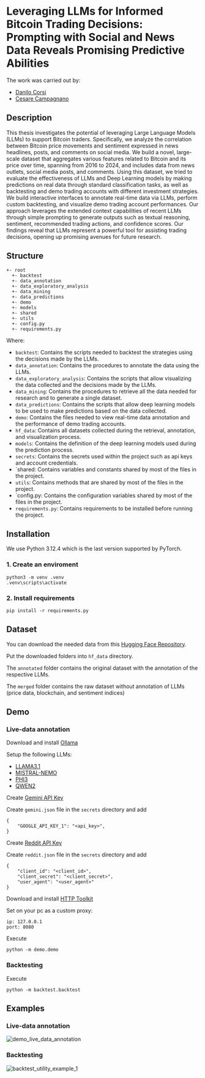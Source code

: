 # Leveraging LLMs for Informed Bitcoin Trading Decisions: Prompting with Social and News Data Reveals Promising Predictive Abilities

The work was carried out by:

- [Danilo Corsi](https://github.com/CorsiDanilo)
- [Cesare Campagnano](https://github.com/caesar-one)

## Description
This thesis investigates the potential of leveraging Large Language Models (LLMs) to support Bitcoin traders. Specifically, we analyze the correlation between Bitcoin price movements and sentiment expressed in news headlines, posts, and comments on social media.
We build a novel, large-scale dataset that aggregates various features related to Bitcoin and its price over time, spanning from 2016 to 2024, and includes data from news outlets, social media posts, and comments.
Using this dataset, we tried to evaluate the effectiveness of LLMs and Deep Learning models by making predictions on real data through standard classification tasks, as well as backtesting and demo trading accounts with different investment strategies.
We build interactive interfaces to annotate real-time data via LLMs, perform custom backtesting, and visualize demo trading account performances.
Our approach leverages the extended context capabilities of recent LLMs through simple prompting to generate outputs such as textual reasoning, sentiment, recommended trading actions, and confidence scores. Our findings reveal that LLMs represent a powerful tool for assisting trading decisions, opening up promising avenues for future research.

## Structure
```
+- root
  +- backtest
  +- data_annotation
  +- data_exploratory_analysis
  +- data_mining
  +- data_predictions
  +- demo
  +- models
  +- shared
  +- utils
  +- config.py
  +- requirements.py
```
Where:

- `backtest`: Contains the scripts needed to backtest the strategies using the
decisions made by the LLMs.
- `data_annotation`: Contains the procedures to annotate the data using the
LLMs.
- `data_exploratory_analysis`: Contains the scripts that allow visualizing
the data collected and the decisions made by the LLMs.
- `data_mining`: Contains the procedures to retrieve all the data needed for
research and to generate a single dataset.
- `data_predictions`: Contains the scripts that allow deep learning models to
be used to make predictions based on the data collected.
- `demo`: Contains the files needed to view real-time data annotation and the
performance of demo trading accounts.
- `hf_data`: Contains all datasets collected during the retrieval, annotation, and
visualization process.
- `models`: Contains the definition of the deep learning models used during the
prediction process.
- `secrets`: Contains the secrets used within the project such as api keys and
account credentials.
- `shared: Contains variables and constants shared by most of the files in the
project.
- `utils`: Contains methods that are shared by most of the files in the project.
- `config.py: Contains the configuration variables shared by most of the files in
the project.
- `requirements.py`: Contains requirements to be installed before running the
project.

## Installation

We use Python 3.12.4 which is the last version supported by PyTorch.

### 1. Create an enviroment

```
python3 -m venv .venv
.venv\scripts\activate
```

### 2. Install requirements

```
pip install -r requirements.py
```

## Dataset
You can download the needed data from this [Hugging Face Repository](https://huggingface.co/datasets/danilocorsi/LLMs-Sentiment-Augmented-Bitcoin-Dataset/tree/main).

Put the downloaded folders into `hf_data` directory. 

The `annotated` folder contains the original dataset with the annotation of the respective LLMs.

The `merged` folder contains the raw dataset without annotation of LLMs (price data, blockchain, and sentiment indices)
 
## Demo
### Live-data annotation

Download and install [Ollama](https://ollama.com/)

Setup the following LLMs:
- [LLAMA3.1](https://ollama.com/library/llama3.1)
- [MISTRAL-NEMO](https://ollama.com/library/mistral-nemo)
- [PHI3](https://ollama.com/library/phi3)
- [QWEN2](https://ollama.com/library/qwen2)

Create [Gemini API Key](https://ai.google.dev/gemini-api/docs/quickstart?lang=python)

Create `gemini.json` file in the `secrets` directory and add
```
{
    "GOOGLE_API_KEY_1": "<api_key>",
}
```

Create [Reddit API Key](https://old.reddit.com/prefs/apps)

Create `reddit.json` file in the `secrets` directory and add
```
{
    "client_id": "<client_id>",
    "client_secret": "<client_secret>",
    "user_agent": "<user_agent>"
}
```

Download and install [HTTP Toolkit](https://httptoolkit.com)

Set on your pc as a custom proxy:
```
ip: 127.0.0.1
port: 8080
```

Execute 
```
python -m demo.demo
```

### Backtesting
Execute
```
python -m backtest.backtest
```

## Examples
### Live-data annotation
![demo_live_data_annotation](examples/demo_live_data_annotation.png)
### Backtesting
![backtest_utility_example_1](examples/backtest_utility_example_1.png)
